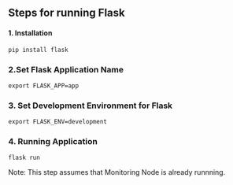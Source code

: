 ## Steps for running Flask

#### 1. Installation
```
pip install flask
```

### 2.Set Flask Application Name
```
export FLASK_APP=app
```

### 3. Set Development Environment for Flask
```
export FLASK_ENV=development
```

### 4. Running Application
```
flask run
```
Note: This step assumes that Monitoring Node is already runnning.